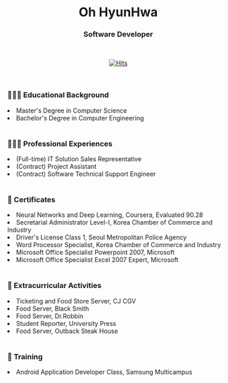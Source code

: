 <div align='center'>

<h1>Oh HyunHwa</h1>
<h3>Software Developer</h3>

<br>

[![Hits](https://hits.seeyoufarm.com/api/count/incr/badge.svg?url=https%3A%2F%2Fgithub.com%2Fohyunhwa%2Fhit-counter&count_bg=%23848484&title_bg=%23000000&icon=github.svg&icon_color=%23FFFFFF&title=TODAY&edge_flat=false)](https://hits.seeyoufarm.com)

</div>

<br>

<div>
  <h3>👩🏻‍🎓 Educational Background</h3>
  <li>Master's Degree in Computer Science</li>
  <li>Bachelor's Degree in Computer Engineering</li>
</div>

<br>

<div>
  <h3>👩🏻‍💼 Professional Experiences</h3>
  <li>(Full-time) IT Solution Sales Representative</li>
  <li>(Contract) Project Assistant</li>
  <li>(Contract) Software Technical Support Engineer</li>
</div>

<br>

<div>
  <h3>🔎 Certificates</h3>
  <li>Neural Networks and Deep Learning, Coursera, Evaluated 90.28</li>
  <li>Secretarial Administrator Level-Ⅰ, Korea Chamber of Commerce and Industry</li>
  <li>Driver's License Class 1, Seoul Metropolitan Police Agency</li>
  <li>Word Processor Specialist, Korea Chamber of Commerce and Industry</li>
  <li>Microsoft Office Specialist Powerpoint 2007, Microsoft</li>
  <li>Microsoft Office Specialist Excel 2007 Expert, Microsoft</li>
</div>

<br>

<div>
  <h3>🔎 Extracurricular Activities</h3>
  <li>Ticketing and Food Store Server, CJ CGV</li>
  <li>Food Server, Black Smith</li>
  <li>Food Server, Dr.Robbin</li>
  <li>Student Reporter, University Press</li>
  <li>Food Server, Outback Steak House</li>
</div>

<br>

<div>
  <h3>🔎 Training</h3>
  <li>Android Application Developer Class, Samsung Multicampus</li>
</div>

<!--
**ohyunhwa/ohyunhwa** is a ✨ _special_ ✨ repository because its `README.md` (this file) appears on your GitHub profile.

Here are some ideas to get you started:

- 🔭 I’m currently working on ...
- 🌱 I’m currently learning ...
- 👯 I’m looking to collaborate on ...
- 🤔 I’m looking for help with ...
- 💬 Ask me about ...
- 📫 How to reach me: ...
- 😄 Pronouns: ...
- ⚡ Fun fact: ...
-->
